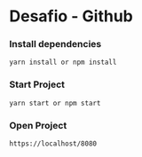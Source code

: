 # Desafio - Github

### Install dependencies
```
yarn install or npm install
```

### Start Project
```
yarn start or npm start
```

### Open Project
```
https://localhost/8080
```